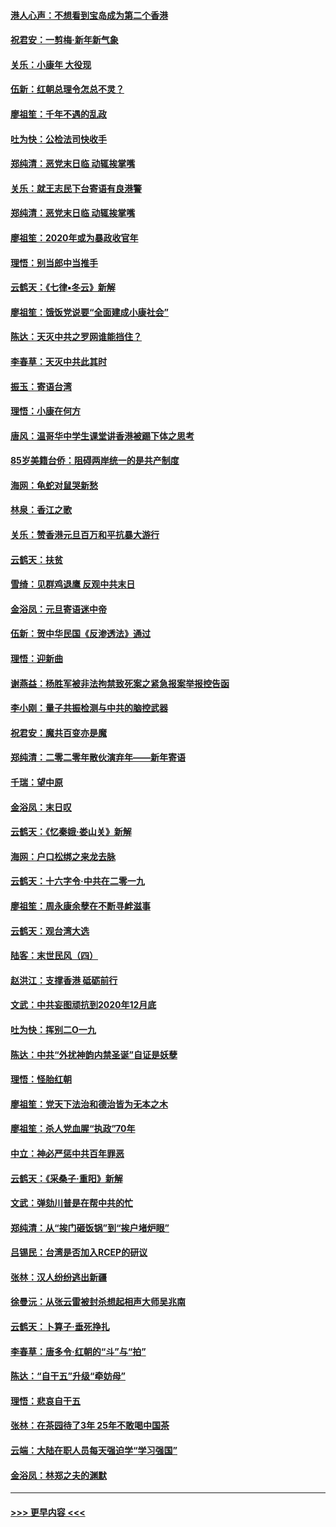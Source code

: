 #### [港人心声：不想看到宝岛成为第二个香港](../pages/nsc993/n11778817.md?t=01091611) 
#### [祝君安：一剪梅‧新年新气象](../pages/nsc993/n11776340.md?t=01091611) 
#### [关乐：小康年 大役现](../pages/nsc993/n11774213.md?t=01091611) 
#### [伍新：红朝总理令怎总不灵？](../pages/nsc993/n11770813.md?t=01091611) 
#### [廖祖笙：千年不遇的乱政](../pages/nsc993/n11770373.md?t=01091611) 
#### [吐为快：公检法司快收手](../pages/nsc993/n11770359.md?t=01091611) 
#### [郑纯清：恶党末日临 动辄挨掌嘴](../pages/nsc993/n11769912.md?t=01091611) 
#### [关乐：就王志民下台寄语有良港警](../pages/nsc993/n11769903.md?t=01091611) 
#### [郑纯清：恶党末日临 动辄挨掌嘴](../pages/nsc993/n11769356.md?t=01091611) 
#### [廖祖笙：2020年或为暴政收官年](../pages/nsc993/n11768216.md?t=01091611) 
#### [理悟：别当郎中当推手](../pages/nsc993/n11768243.md?t=01091611) 
#### [云鹤天：《七律▪冬云》新解](../pages/nsc993/n11768204.md?t=01091611) 
#### [廖祖笙：饿饭党说要“全面建成小康社会”](../pages/nsc993/n11767482.md?t=01091611) 
#### [陈达：天灭中共之罗网谁能挡住？](../pages/nsc993/n11767465.md?t=01091611) 
#### [李春草：天灭中共此其时](../pages/nsc993/n11767452.md?t=01091611) 
#### [振玉：寄语台湾](../pages/nsc993/n11767432.md?t=01091611) 
#### [理悟：小康在何方](../pages/nsc993/n11767394.md?t=01091611) 
#### [唐风：温哥华中学生课堂讲香港被踢下体之思考](../pages/nsc993/n11766848.md?t=01091611) 
#### [85岁美籍台侨：阻碍两岸统一的是共产制度](../pages/nsc993/n11765043.md?t=01091611) 
#### [海网：龟蛇对鼠哭新愁](../pages/nsc993/n11764895.md?t=01091611) 
#### [林泉：香江之歌](../pages/nsc993/n11764415.md?t=01091611) 
#### [关乐：赞香港元旦百万和平抗暴大游行](../pages/nsc993/n11764382.md?t=01091611) 
#### [云鹤天：扶贫](../pages/nsc993/n11764245.md?t=01091611) 
#### [雪绮：见群鸡退鹰  反观中共末日](../pages/nsc993/n11762112.md?t=01091611) 
#### [金浴凤：元旦寄语迷中帝](../pages/nsc993/n11761788.md?t=01091611) 
#### [伍新：贺中华民国《反渗透法》通过](../pages/nsc993/n11761994.md?t=01091611) 
#### [理悟：迎新曲](../pages/nsc993/n11761152.md?t=01091611) 
#### [谢燕益：杨胜军被非法拘禁致死案之紧急报案举报控告函](../pages/nsc993/n11756134.md?t=01091611) 
#### [李小刚：量子共振检测与中共的脑控武器](../pages/nsc993/n11754518.md?t=01091611) 
#### [祝君安：魔共百变亦是魔](../pages/nsc993/n11754469.md?t=01091611) 
#### [郑纯清：二零二零年散伙演弃年——新年寄语](../pages/nsc993/n11754195.md?t=01091611) 
#### [千瑞：望中原](../pages/nsc993/n11754159.md?t=01091611) 
#### [金浴凤：末日叹](../pages/nsc993/n11752359.md?t=01091611) 
#### [云鹤天：《忆秦娥‧娄山关》新解](../pages/nsc993/n11752348.md?t=01091611) 
#### [海网：户口松绑之来龙去脉](../pages/nsc993/n11752328.md?t=01091611) 
#### [云鹤天：十六字令‧中共在二零一九](../pages/nsc993/n11752305.md?t=01091611) 
#### [廖祖笙：周永康余孽在不断寻衅滋事](../pages/nsc993/n11751013.md?t=01091611) 
#### [云鹤天：观台湾大选](../pages/nsc993/n11751007.md?t=01091611) 
#### [陆客：末世民风（四）](../pages/nsc993/n11749203.md?t=01091611) 
#### [赵洪江：支撑香港 砥砺前行](../pages/nsc993/n11748482.md?t=01091611) 
#### [文武：中共妄图顽抗到2020年12月底](../pages/nsc993/n11748446.md?t=01091611) 
#### [吐为快：挥别二O一九](../pages/nsc993/n11748411.md?t=01091611) 
#### [陈达：中共“外扰神韵内禁圣诞”自证是妖孽](../pages/nsc993/n11748226.md?t=01091611) 
#### [理悟：怪胎红朝](../pages/nsc993/n11748206.md?t=01091611) 
#### [廖祖笙：党天下法治和德治皆为无本之木](../pages/nsc993/n11748135.md?t=01091611) 
#### [廖祖笙：杀人党血腥“执政”70年](../pages/nsc993/n11745144.md?t=01091611) 
#### [中立：神必严惩中共百年罪恶](../pages/nsc993/n11744970.md?t=01091611) 
#### [云鹤天：《采桑子‧重阳》新解](../pages/nsc993/n11744948.md?t=01091611) 
#### [文武：弹劾川普是在帮中共的忙](../pages/nsc993/n11744758.md?t=01091611) 
#### [郑纯清：从“挨门砸饭锅”到“挨户堵炉眼”](../pages/nsc993/n11744745.md?t=01091611) 
#### [吕锡民：台湾是否加入RCEP的研议](../pages/nsc993/n11744701.md?t=01091611) 
#### [张林：汉人纷纷逃出新疆](../pages/nsc993/n11743530.md?t=01091611) 
#### [徐曼沅：从张云雷被封杀想起相声大师吴兆南](../pages/nsc993/n11741816.md?t=01091611) 
#### [云鹤天：卜算子‧垂死挣扎](../pages/nsc993/n11739956.md?t=01091611) 
#### [李春草：唐多令‧红朝的“斗”与“拍”](../pages/nsc993/n11739830.md?t=01091611) 
#### [陈达：“自干五”升级“牵妨母”](../pages/nsc993/n11739724.md?t=01091611) 
#### [理悟：悲哀自干五](../pages/nsc993/n11739547.md?t=01091611) 
#### [张林：在茶园待了3年 25年不敢喝中国茶](../pages/nsc993/n11739240.md?t=01091611) 
#### [云端：大陆在职人员每天强迫学“学习强国”](../pages/nsc993/n11738735.md?t=01091611) 
#### [金浴凤：林郑之夫的渊默](../pages/nsc993/n11737735.md?t=01091611) 

----
#### [ >>> 更早内容 <<< ](../indexes/nsc993-earlier.md)
